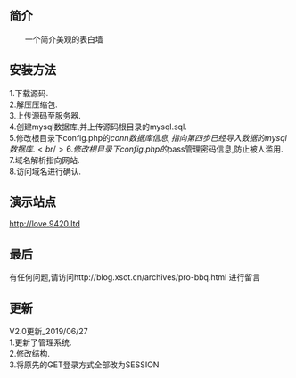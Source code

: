 ## 简介
  一个简介美观的表白墙
## 安装方法
1.下载源码.
<br/>2.解压压缩包.
<br/>3.上传源码至服务器.
<br/>4.创建mysql数据库,并上传源码根目录的mysql.sql.
<br/>5.修改根目录下config.php的$conn数据库信息,指向第四步已经导入数据的mysql数据库.
<br/>6.修改根目录下config.php的$pass管理密码信息,防止被人滥用.
<br/>7.域名解析指向网站.
<br/>8.访问域名进行确认.
## 演示站点
http://love.9420.ltd
## 最后
有任何问题,请访问http://blog.xsot.cn/archives/pro-bbq.html 进行留言
## 更新
V2.0更新_2019/06/27
<br/>1.更新了管理系统.
<br/>2.修改结构.
<br/>3.将原先的GET登录方式全部改为SESSION

